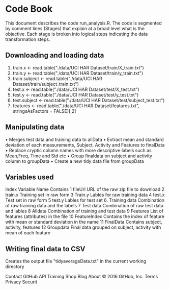 # Code Book
This document describes the code run_analysis.R.
The code is segmented by comment lines (Stages) that explain at a broad level what is the objective. Each stage is broken into logical steps indicating the data transformation steps.
## Downloading and loading data
1.	train.x <- read.table("./data/UCI HAR Dataset/train/X_train.txt")
2.	train.y <- read.table("./data/UCI HAR Dataset/train/y_train.txt")
3.	train.subject <- read.table("./data/UCI HAR Dataset/train/subject_train.txt")
4.	test.x <- read.table("./data/UCI HAR Dataset/test/X_test.txt")
5.	test.y <- read.table("./data/UCI HAR Dataset/test/y_test.txt")
6.	test.subject <- read.table("./data/UCI HAR Dataset/test/subject_test.txt")
7.	features <- read.table("./data/UCI HAR Dataset/features.txt", stringsAsFactors = FALSE)[,2]

 ## Manipulating data
•	Merges test data and training data to allData
•	Extract mean and standard deviation of each measurements,  Subject, Activity and Features to finalData
•	Replace cryptic column names with more descriptive labels such as Mean,Freq, Time and Std etc
•	Group finaldata on subject and activity column to groupData
•	Create a new tidy data file from groupData

## Variables used
Index	Variable Name	Contains
1	fileUrl	URL of the raw zip file to download
2	train.x	Training set  in raw form
3	Train.y	Lables for raw training data 
4	test.x	Test set in raw form
5	test.y	Lables for test set
6. 	Training data	Combination of raw training data and the labels
7	Test data	Combination of raw test data and lables
8	Alldata	Combination of training and test data
9	Features	List of features (attributes) in the file
10	FeatureIndex	Contains the index of feature with mean or standard deviation in the name
11	FinalData	Contains subject, activity, features 
12	Groupdata	Final data grouped on subject, activity with mean of each feature

## Writing final data to CSV
Creates the output file "tidyaverageData.txt" in the current working directory

Contact GitHub API Training Shop Blog About
© 2016 GitHub, Inc. Terms Privacy Securit
